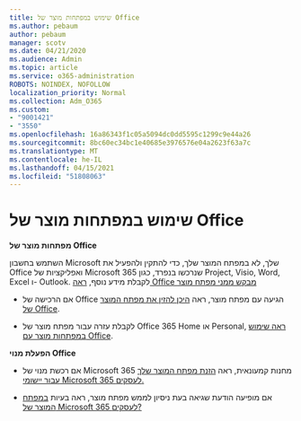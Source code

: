 ```yaml
---
title: שימוש במפתחות מוצר של Office
ms.author: pebaum
author: pebaum
manager: scotv
ms.date: 04/21/2020
ms.audience: Admin
ms.topic: article
ms.service: o365-administration
ROBOTS: NOINDEX, NOFOLLOW
localization_priority: Normal
ms.collection: Adm_O365
ms.custom:
- "9001421"
- "3550"
ms.openlocfilehash: 16a86343f1c05a5094dc0dd5595c1299c9e44a26
ms.sourcegitcommit: 8bc60ec34bc1e40685e3976576e04a2623f63a7c
ms.translationtype: MT
ms.contentlocale: he-IL
ms.lasthandoff: 04/15/2021
ms.locfileid: "51808063"
---
```

# <a name="using-office-product-keys"></a>שימוש במפתחות מוצר של Office

**מפתחות מוצר של Office**

השתמש בחשבון Microsoft שלך, לא במפתח המוצר שלך, כדי להתקין ולהפעיל את Office ואפליקציות של Microsoft 365 שנרכשו בנפרד, כגון Project, Visio, Word, Excel ו- Outlook. לקבלת מידע נוסף, [ראה Office מבקש ממני מפתח מוצר](https://support.office.com/article/12a5763a-d45c-4685-8c95-a44500213759?ui=en-US&rs=en-US&ad=US#bkmk_promptforpkey)

- אם הרכישה של Office הגיעה עם מפתח מוצר, ראה [היכן להזין את מפתח המוצר של Office](https://support.office.com/article/Where-to-enter-your-Office-product-key-0a82e5ae-739e-4b92-a6f4-2ec780c185db).

- לקבלת עזרה עבור מפתח מוצר של Office 365 Home או Personal, [ראה שימוש במפתחות מוצר עם Office](https://support.office.com/article/using-product-keys-with-office-12a5763a-d45c-4685-8c95-a44500213759).

**הפעלת מנוי Office** 

- אם רכשת מנוי של Microsoft 365 מחנות קמעונאית, ראה [הזנת מפתח המוצר שלך עבור יישומי Microsoft 365 לעסקים.](https://docs.microsoft.com/microsoft-365/commerce/enter-your-product-key)

- אם מופיעה הודעת שגיאה בעת ניסיון לממש מפתח מוצר, ראה בעיות [במפתח המוצר של Microsoft 365 לעסקים?](https://docs.microsoft.com/microsoft-365/commerce/product-key-errors-and-solutions)
